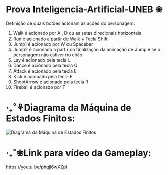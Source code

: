 # Prova Inteligencia-Artificial-UNEB ❀
Definição de quais botões acionam as ações do personagem:
   1. Walk é acionado por A , D ou as setas direcionais horizontais
   2. Run é acionado a partir de Walk + Tecla Shift
   3. Jump1 é acionado por W ou Spacebar
   4. Jump2 é acionado a partir da finalização da animação de Jump e se o personagem não estiver no chão
   5. Lay é acionado pela tecla L
   6. Dance é acionado pela tecla Q
   7. Attack é acionado pela tecla E
   8. Kick é acionado pela tecla F
   9. ShootArrow é acionado pela tecla R
   10. Fireball é acionado por T
       
# ‧₊˚⚘Diagrama da Máquina de Estados Finitos:
![Diagrama da Máquina de Estados Finitos](https://github.com/user-attachments/assets/f23efe57-3f25-4871-acbd-b11aeb6edda2)

# ‧₊˚❀Link para vídeo da Gameplay:
https://youtu.be/phqjl6wXZpI
